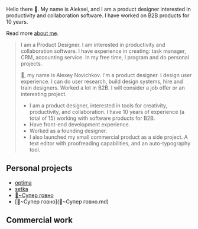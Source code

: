 Hello there 👋. My name is Aleksei, and I am a product designer interested in productivity and collaboration software. I have worked on B2B products for 10 years.

Read more [about me](bio.md).

> I am a Product Designer. I am interested in productivity and collaboration software. I have experience in creating: task manager, CRM, accounting service. In my free time, I program and do personal projects.
> 
> 
> 👋, my name is Alexey Novichkov. I'm a product designer. I design user experience. I can do user research, build design systems, hire and train designers. Worked a lot in B2B. I will consider a job offer or an interesting project.
> 
> 
> * I am a product designer, interested in tools for creativity, productivity, and collaboration. I have 10 years of experience (a total of 15) working with software products for B2B.
> * Have front-end development experience.
> * Worked as a founding designer.
> * I also launched my small commercial product as a side project. A text editor with proofreading capabilities, and an auto-typography tool.

## Personal projects

* [optima](optima.md)
* [setka](setka.md)
* [🔆~Супер говно](🔆~Супер%20говно.md)
* [🔆~Супер говно](🔆~Супер говно.md)

## Commercial work
